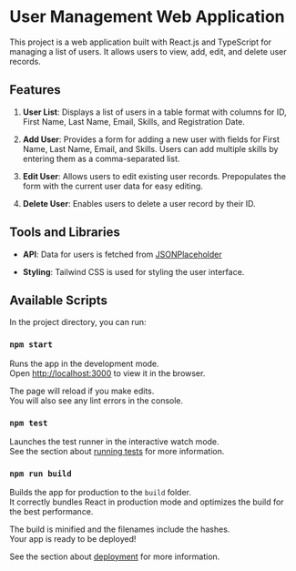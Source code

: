 # User Management Web Application

This project is a web application built with React.js and TypeScript for managing a list of users. It allows users to view, add, edit, and delete user records.

## Features

1. **User List**: Displays a list of users in a table format with columns for ID, First Name, Last Name, Email, Skills, and Registration Date.

2. **Add User**: Provides a form for adding a new user with fields for First Name, Last Name, Email, and Skills. Users can add multiple skills by entering them as a comma-separated list.

3. **Edit User**: Allows users to edit existing user records. Prepopulates the form with the current user data for easy editing.

4. **Delete User**: Enables users to delete a user record by their ID.

## Tools and Libraries

- **API**: Data for users is fetched from [JSONPlaceholder](https://my-json-server.typicode.com/ukenov/db/users)

- **Styling**: Tailwind CSS is used for styling the user interface.

## Available Scripts

In the project directory, you can run:

### `npm start`

Runs the app in the development mode.\
Open [http://localhost:3000](http://localhost:3000) to view it in the browser.

The page will reload if you make edits.\
You will also see any lint errors in the console.

### `npm test`

Launches the test runner in the interactive watch mode.\
See the section about [running tests](https://facebook.github.io/create-react-app/docs/running-tests) for more information.

### `npm run build`

Builds the app for production to the `build` folder.\
It correctly bundles React in production mode and optimizes the build for the best performance.

The build is minified and the filenames include the hashes.\
Your app is ready to be deployed!

See the section about [deployment](https://facebook.github.io/create-react-app/docs/deployment) for more information.